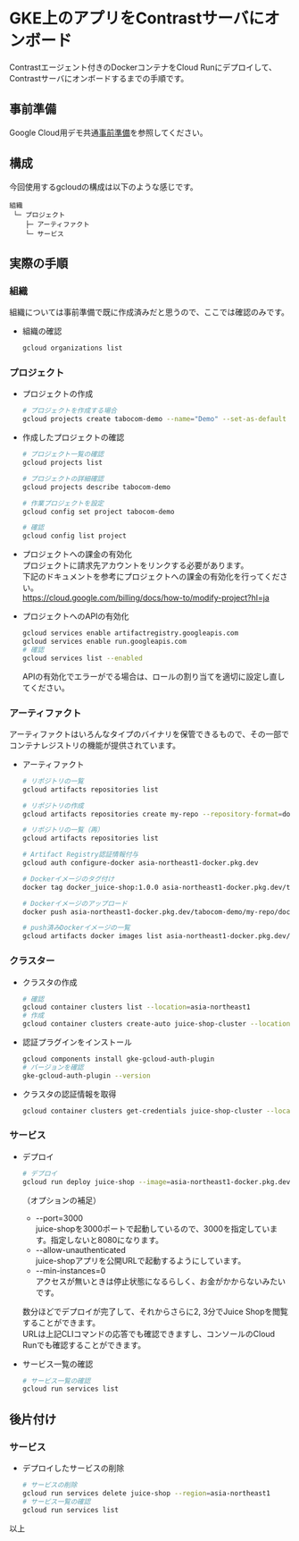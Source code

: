 # GKE上のアプリをContrastサーバにオンボード
Contrastエージェント付きのDockerコンテナをCloud Runにデプロイして、Contrastサーバにオンボードするまでの手順です。

## 事前準備
Google Cloud用デモ共通[事前準備](../README.md#事前準備)を参照してください。

## 構成
今回使用するgcloudの構成は以下のような感じです。
  ```
  組織
   └─ プロジェクト
      ├─ アーティファクト
      └─ サービス
  ```

## 実際の手順
### 組織
組織については事前準備で既に作成済みだと思うので、ここでは確認のみです。
- 組織の確認
  ```bash
  gcloud organizations list
  ```
### プロジェクト
- プロジェクトの作成
  ```bash
  # プロジェクトを作成する場合
  gcloud projects create tabocom-demo --name="Demo" --set-as-default
  ```
- 作成したプロジェクトの確認
  ```bash
  # プロジェクト一覧の確認
  gcloud projects list

  # プロジェクトの詳細確認
  gcloud projects describe tabocom-demo
  
  # 作業プロジェクトを設定
  gcloud config set project tabocom-demo
  
  # 確認
  gcloud config list project
  ```
- プロジェクトへの課金の有効化  
  プロジェクトに請求先アカウントをリンクする必要があります。  
  下記のドキュメントを参考にプロジェクトへの課金の有効化を行ってください。  
  https://cloud.google.com/billing/docs/how-to/modify-project?hl=ja  

- プロジェクトへのAPIの有効化
  ```bash
  gcloud services enable artifactregistry.googleapis.com
  gcloud services enable run.googleapis.com
  # 確認
  gcloud services list --enabled
  ```
  APIの有効化でエラーがでる場合は、ロールの割り当てを適切に設定し直してください。

### アーティファクト
アーティファクトはいろんなタイプのバイナリを保管できるもので、その一部でコンテナレジストリの機能が提供されています。
- アーティファクト
  ```bash
  # リポジトリの一覧
  gcloud artifacts repositories list
  
  # リポジトリの作成
  gcloud artifacts repositories create my-repo --repository-format=docker --location=asia-northeast1
  
  # リポジトリの一覧（再）
  gcloud artifacts repositories list
  
  # Artifact Registry認証情報付与
  gcloud auth configure-docker asia-northeast1-docker.pkg.dev
  
  # Dockerイメージのタグ付け
  docker tag docker_juice-shop:1.0.0 asia-northeast1-docker.pkg.dev/tabocom-demo/my-repo/docker_juice-shop:1.0.0
  
  # Dockerイメージのアップロード
  docker push asia-northeast1-docker.pkg.dev/tabocom-demo/my-repo/docker_juice-shop:1.0.0
  
  # push済みDockerイメージの一覧
  gcloud artifacts docker images list asia-northeast1-docker.pkg.dev/tabocom-demo/my-repo
  ```

### クラスター
- クラスタの作成
  ```bash
  # 確認
  gcloud container clusters list --location=asia-northeast1
  # 作成
  gcloud container clusters create-auto juice-shop-cluster --location=asia-northeast1
  ```
- 認証プラグインをインストール
  ```bash
  gcloud components install gke-gcloud-auth-plugin
  # バージョンを確認
  gke-gcloud-auth-plugin --version
  ```
- クラスタの認証情報を取得
  ```bash
  gcloud container clusters get-credentials juice-shop-cluster --location=asia-northeast1
  ```

### サービス
- デプロイ
  ```bash
  # デプロイ
  gcloud run deploy juice-shop --image=asia-northeast1-docker.pkg.dev/tabocom-demo/my-repo/docker_juice-shop:1.0.0 --port=3000 --region=asia-northeast1 --allow-unauthenticated --memory=2048Mi --min-instances=0 --max-instances=1
  ```
  （オプションの補足）
  - --port=3000  
    juice-shopを3000ポートで起動しているので、3000を指定しています。指定しないと8080になります。  
  - --allow-unauthenticated  
    juice-shopアプリを公開URLで起動するようにしています。
  - --min-instances=0  
    アクセスが無いときは停止状態になるらしく、お金がかからないみたいです。  
  
  数分ほどでデプロイが完了して、それからさらに2, 3分でJuice Shopを閲覧することができます。  
  URLは上記CLIコマンドの応答でも確認できますし、コンソールのCloud Runでも確認することができます。

- サービス一覧の確認
  ```bash
  # サービス一覧の確認
  gcloud run services list
  ```

## 後片付け
### サービス
- デプロイしたサービスの削除
  ```bash
  # サービスの削除
  gcloud run services delete juice-shop --region=asia-northeast1
  # サービス一覧の確認
  gcloud run services list
  ```

以上

